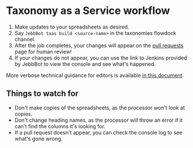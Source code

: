 # Taxonomy as a Service workflow

1. Make updates to your spreadsheets as desired.
1. Say `JebbBot taas build <source-name>` in the taxonomies flowdock channel.
1. After the job completes, your changes will appear on the [pull requests](https://github.com/UN-OCHA/taas-data/pulls) page for human review!
1. If your changes do not appear, you can use the link to Jenkins provided by JebbBot to view the console and see what's happened.

More verbose technical guidance for editors is available [in this document](https://docs.google.com/document/d/1OzsH_AxGGjak1g0bN4y5hg16LWMZS0Qe1cTQA-W2Jq4/edit).

## Things to watch for

- Don't make copies of the spreadsheets, as the processor won't look at copies.
- Don't change heading names, as the processor will throw an error if it can't find the columns it's looking for.
- If a pull request doesn't appear, you can check the console log to see what's gone wrong.
